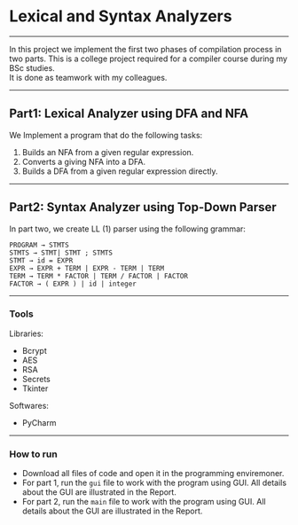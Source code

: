 # Lexical and Syntax Analyzers 

---

In this project we implement the first two phases of compilation process in two parts. 
This is a college project required for a compiler course during my BSc studies.<br>
It is done as teamwork with my colleagues.

---

## Part1: Lexical Analyzer using DFA and NFA

We Implement a program that do the following tasks: 
1. Builds an NFA from a given regular expression. 
2. Converts a giving NFA into a DFA. 
3. Builds a DFA from a given regular expression directly.


--- 

## Part2: Syntax Analyzer using Top-Down Parser

In part two, we create LL (1) parser using the following grammar:
```
PROGRAM → STMTS
STMTS → STMT| STMT ; STMTS
STMT → id = EXPR
EXPR → EXPR + TERM | EXPR - TERM | TERM
TERM → TERM * FACTOR | TERM / FACTOR | FACTOR
FACTOR → ( EXPR ) | id | integer
```

---

### Tools

Libraries: 
- Bcrypt
- AES
- RSA
- Secrets
- Tkinter


Softwares: 

- PyCharm

---

### How to run
- Download all files of code and open it in the programming enviremoner.
- For part 1, run the ```gui``` file to work with the program using GUI. All details about the GUI are illustrated in the Report. 
- For part 2, run the ```main``` file to work with the program using GUI. All details about the GUI are illustrated in the Report. 


